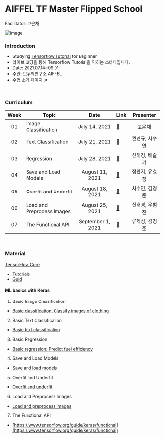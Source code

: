 # AIFFEL TF Master Flipped School
Facilitator: 고은채

![image](https://user-images.githubusercontent.com/84028683/152485493-6aeed654-3f12-445e-b285-92b299ae3ca4.png)

### Introduction

- Studying [Tensorflow Tutorial](https://www.tensorflow.org/tutorials) for Beginner
- 라이브 코딩을 통해 Tensorflow Tutorial을 익히는 스터디입니다.
- Date: 2021.07.14~09.01
- 주관: 모두의연구소 AIFFEL
- [수업 소개 페이지 ↗️](https://www.notion.so/modulabs/TF-Master-TF-aa8d18073e1646a1becf19fb7bb1d694)

</br>

### Curriculum

|Week|Topic|Date|Link|Presenter|
|:--:|--|:--:|--|:--:|
|01|Image Classification|July 14, 2021|[🔗](https://github.com/cha-suyeon/AIFFEL_TFmaster/blob/main/tf01_image_classification_practice.ipynb)|고은채
|02|Text Classification|July 21, 2021|[🔗](https://github.com/cha-suyeon/AIFFEL_TFmaster/blob/main/tf02_Basic_Text_Classification.ipynb)|권민규, 차수연
|03|Regression|July 28, 2021|[🔗](https://github.com/cha-suyeon/AIFFEL_TFmaster/blob/main/tf03_Basic%20regression_Predict%20fuel%20efficiency.ipynb)|신태경, 배슬기
|04|Save and Load Models|August 11, 2021|[🔗](https://github.com/cha-suyeon/AIFFEL_TFmaster/blob/main/tf04_Save_and_load_models.ipynb)|정민지, 유효정
|05|Overfit and Underfit|August 18, 2021|[🔗](https://github.com/cha-suyeon/AIFFEL_TFmaster/blob/main/tf05_Overfit_and_underfit.ipynb)|차수연, 김경준
|06|Load and Preprocess Images|August 25, 2021|[🔗](https://github.com/cha-suyeon/AIFFEL_TFmaster/blob/main/tf06_Load_and_preprocess_images.ipynb)|신태경, 우범진
|07|The Functional API|September 1, 2021|[🔗](https://www.tensorflow.org/guide/keras/functional)|류제성, 김경준

</br>

### Material

[TensorFlow Core](https://www.tensorflow.org/overview)
  - [Tutorials](https://www.tensorflow.org/tutorials)
  - [Guid](https://www.tensorflow.org/guide)

#### ML basics with Keras

1. Basic Image Classification
  - [Basic classification: Classify images of clothing](https://www.tensorflow.org/tutorials/keras/classification)
2. Basic Text Classification
  - [Basic text classification](https://www.tensorflow.org/tutorials/keras/text_classification)
3. Basic Regression
  - [Basic regression: Predict fuel efficiency](https://www.tensorflow.org/tutorials/keras/regression)
4. Save and Load Models
  - [Save and load models](https://www.tensorflow.org/tutorials/keras/save_and_load)
5. Overfit and Underfit
  - [Overfit and underfit](https://www.tensorflow.org/tutorials/keras/overfit_and_underfit)
6. Load and Preprocess Images
  - [Load and preprocess images](https://www.tensorflow.org/tutorials/load_data/images)
7. The Functional API
  - [https://www.tensorflow.org/guide/keras/functional](https://www.tensorflow.org/guide/keras/functional)


